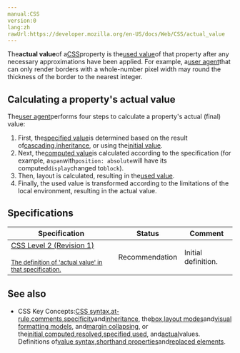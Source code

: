 ```yaml
---
manual:CSS
version:0
lang:zh
rawUrl:https://developer.mozilla.org/en-US/docs/Web/CSS/actual_value
---
```






The**actual value**of a[CSS](%427 "")property is the[used value](%32864 "")of that property after any necessary approximations have been applied. For example, a[user agent](%3517 "user agent: A user agent is a computer program representing a person, for example, a browser in a Web context.")that can only render borders with a whole-number pixel width may round the thickness of the border to the nearest integer.


## Calculating a property&#39;s actual value<a name="Calculating_a_property's_actual_value"></a>


The[user agent](%3517 "user agent: A user agent is a computer program representing a person, for example, a browser in a Web context.")performs four steps to calculate a property&#39;s actual (final) value:


1. First, the[specified value](%32886 "https://developer.mozilla.org/en/CSS/specified_value")is determined based on the result of[cascading](%32903 ""),[inheritance](%30593 "en/CSS/inheritance"), or using the[initial value](%28552 "").
1. Next, the[computed value](%32830 "en/CSS/computed value")is calculated according to the specification (for example, a`span`with`position: absolute`will have its computed`display`changed to`block`).
1. Then, layout is calculated, resulting in the[used value](%32864 "").
1. Finally, the used value is transformed according to the limitations of the local environment, resulting in the actual value.

## Specifications<a name="Specifications"></a>

Specification | Status | Comment 
 ---  |  ---  |  ---  | 
[CSS Level 2 (Revision 1)<br></br><small>The definition of &#39;actual value&#39; in that specification.</small>](%36192 "") | Recommendation | Initial definition. 


## See also<a name="See_also"></a>

* CSS Key Concepts:[CSS syntax](%32857 "Syntax"),[at-rule](%4443 "At-rule"),[comments](%32858 "Comments"),[specificity](%31831 "Specificity")and[inheritance](%28555 "inheritance"), the[box](%32859 "Box model"),[layout modes](%32860 "CSS layout modes")and[visual formatting models](%32861 "Visual formatting model"), and[margin collapsing](%30837 "Margin collapsing"), or the[initial](%28552 "initial value"),[computed](%28556 "computed value"),[resolved](%32862 "resolved value"),[specified](%32863 "specified value"),[used](%32864 "used value"), and[actual](%32865 "actual value")values. Definitions of[value syntax](%28301 "Value definition syntax"),[shorthand properties](%28797 "Shorthand properties")and[replaced elements](%28752 "Replaced element").



